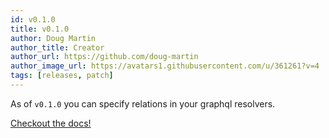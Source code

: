 ```yaml
---
id: v0.1.0
title: v0.1.0
author: Doug Martin
author_title: Creator
author_url: https://github.com/doug-martin
author_image_url: https://avatars1.githubusercontent.com/u/361261?v=4
tags: [releases, patch]
---
```


As of `v0.1.0` you can specify relations in your graphql resolvers.

[Checkout the docs!](docs/graphql/relations) 



